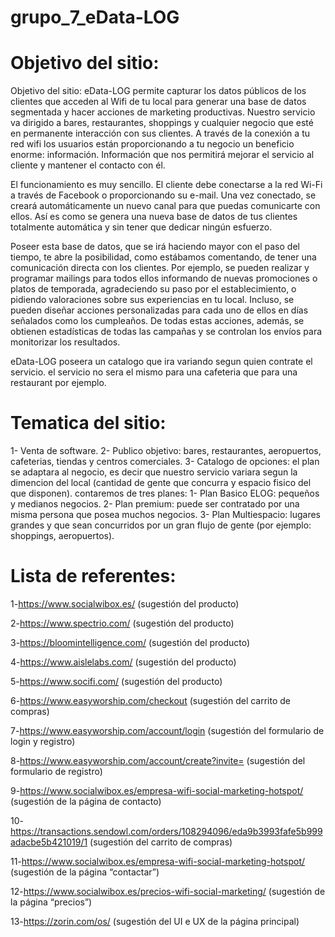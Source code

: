 # grupo_7_eData-LOG
# Objetivo del sitio: 
Objetivo del sitio: eData-LOG permite capturar los datos públicos de los clientes que acceden al Wifi de tu local para generar una base de datos segmentada y hacer acciones de marketing productivas. 
Nuestro servicio va dirigido a bares, restaurantes, shoppings y cualquier negocio que esté en permanente interacción con sus clientes.
A través de la conexión a tu red wifi los usuarios están proporcionando a tu negocio un beneficio enorme: información. Información que nos permitirá mejorar el servicio al cliente y mantener el contacto con él.

El funcionamiento es muy sencillo. El cliente debe conectarse a la red Wi-Fi a través de Facebook o proporcionando su e-mail. Una vez conectado, se creará automáticamente un nuevo canal para que puedas comunicarte con ellos. Así es como se genera una nueva base de datos de tus clientes totalmente automática y sin tener que dedicar ningún esfuerzo.

Poseer esta base de datos, que se irá haciendo mayor con el paso del tiempo, te abre la posibilidad, como estábamos comentando, de tener una comunicación directa con los clientes. Por ejemplo, se pueden realizar y programar mailings para todos ellos informando de nuevas promociones o platos de temporada, agradeciendo su paso por el establecimiento, o pidiendo valoraciones sobre sus experiencias en tu local. Incluso, se pueden diseñar acciones personalizadas para cada uno de ellos en días señalados como los cumpleaños. De todas estas acciones, además, se obtienen estadísticas de todas las campañas y se controlan los envíos para monitorizar los resultados.

eData-LOG poseera un catalogo que ira variando segun quien contrate el servicio. el servicio no sera el mismo para una cafeteria que para una restaurant por ejemplo.

# Tematica del sitio: 
1- Venta de software.
2- Publico objetivo: bares, restaurantes, aeropuertos, cafeterias, tiendas y centros comerciales.
3- Catalogo de opciones: el plan se adaptara al negocio, es decir que nuestro servicio variara segun la dimencion del local (cantidad de gente que concurra y espacio fisico del que disponen). contaremos de tres planes: 1- Plan Basico ELOG: pequeños y medianos negocios. 2- Plan premium: puede ser contratado por una misma persona que posea muchos negocios. 3- Plan Multiespacio: lugares grandes y que sean concurridos por un gran flujo de gente (por ejemplo: shoppings, aeropuertos).


# Lista de referentes: 
1-https://www.socialwibox.es/ (sugestión del producto)

2-https://www.spectrio.com/ (sugestión del producto)

3-https://bloomintelligence.com/ (sugestión del producto)

4-https://www.aislelabs.com/ (sugestión del producto)

5-https://www.socifi.com/ (sugestión del producto)

6-https://www.easyworship.com/checkout (sugestión del carrito de compras)

7-https://www.easyworship.com/account/login (sugestión del formulario de login y registro)

8-https://www.easyworship.com/account/create?invite= (sugestión del formulario de registro)

9-https://www.socialwibox.es/empresa-wifi-social-marketing-hotspot/ (sugestión de la página de contacto)

10-https://transactions.sendowl.com/orders/108294096/eda9b3993fafe5b999adacbe5b421019/1 (sugestión del carrito de compras)

11-https://www.socialwibox.es/empresa-wifi-social-marketing-hotspot/ (sugestión de la página “contactar”)

12-https://www.socialwibox.es/precios-wifi-social-marketing/ (sugestión de la página “precios”)

13-https://zorin.com/os/ (sugestión del UI e UX de la página principal)
